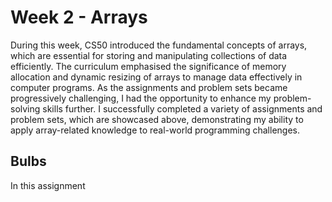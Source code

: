 # Week 2 - Arrays
During this week, CS50 introduced the fundamental concepts of arrays, which are essential for storing and manipulating collections of data efficiently. The curriculum emphasised the significance of memory allocation and dynamic resizing of arrays to manage data effectively in computer programs. As the assignments and problem sets became progressively challenging, I had the opportunity to enhance my problem-solving skills further. I successfully completed a variety of assignments and problem sets, which are showcased above, demonstrating my ability to apply array-related knowledge to real-world programming challenges.
## Bulbs
In this assignment 
